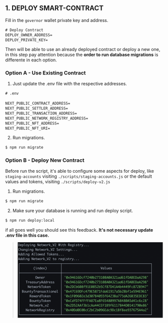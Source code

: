 ## 1. DEPLOY SMART-CONTRACT

Fill in the `governor` wallet private key and address.

```
# Deploy Contract
DEPLOY_OWNER_ADDRESS=
DEPLOY_PRIVATE_KEY=

```

Then will be able to use an already deployed contract or deploy a new one, in this step pay attention because the **order to run database migrations** is differente in each option.

### Option A - Use Existing Contract

1. Just update the .env file with the respective addresses.

```text
# .env

NEXT_PUBLIC_CONTRACT_ADDRESS=
NEXT_PUBLIC_SETTLER_ADDRESS=
NEXT_PUBLIC_TRANSACTION_ADDRESS=
NEXT_PUBLIC_NETWORK_REGISTRY_ADDRESS=
NEXT_PUBLIC_NFT_ADDRESS=
NEXT_PUBLIC_NFT_URI=
```

2. Run migrations.

```bash
$ npm run migrate
```

### Option B - Deploy New Contract

Before run the script, it's able to configure some aspects for deploy, like `staging-accounts` visiting `./scripts/staging-accounts.js` or the default values and tokens, visiting `./scripts/deploy-v2.js`

1. Run migrations.

```bash
$ npm run migrate
```

2. Make sure your database is running and run deploy script.

```bash
$ npm run deploy:local
```

if all goes well you should see this feedback.
**It's not necessary update .env file in this case.**

> <img align="center" src="./assets/deploy-success.png" width="500"/>
